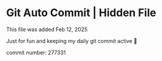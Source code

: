 # Git Auto Commit | Hidden File

This file was added Feb 12, 2025

Just for fun and keeping my daily git commit active 🤪

commit number: 277331
